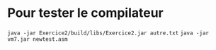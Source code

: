 # Pour tester le compilateur
`java -jar Exercice2/build/libs/Exercice2.jar autre.txt`
`java -jar vm7.jar newtest.asm`